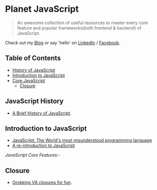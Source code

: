 # Planet JavaScript

> An awesome collection of useful resources to master every core feature and popular frameworks(both frontend & backend) of JavaScript.


Check out my [Blog](http://nitcrawler.blogspot.com) or say 'hello' on [LinkedIn](https://bd.linkedin.com/in/arman-bhuiyan) / [Facebook](https://www.facebook.com/arman.it37).

## Table of Contents

* [History of JavaScript](#history)
* [Introduction to JavaScript](#introduction)
* [Core JavaScript](#corejs)
  * [Closure](#closure)

## <a name="history">JavaScript History</a>
 * [A Brief History of JavaScript](https://auth0.com/blog/a-brief-history-of-javascript).

## <a name="introduction">Introduction to JavaScript</a>
 * [JavaScript: The World's most misunderstood programming language](http://javascript.crockford.com/javascript.html)
 * [A re-introduction to JavaScript](https://developer.mozilla.org/en-US/docs/Web/JavaScript/A_re-introduction_to_JavaScript)

*<a name="corejs">JavaScript Core Features:- </a>*

## <a name="closure">Closure</a>
 * [Grokking V8 closures for fun](http://mrale.ph/blog/2012/09/23/grokking-v8-closures-for-fun.html).
